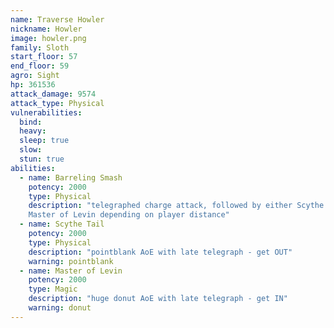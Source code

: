 ```yaml
---
name: Traverse Howler
nickname: Howler
image: howler.png
family: Sloth
start_floor: 57
end_floor: 59
agro: Sight
hp: 361536
attack_damage: 9574
attack_type: Physical
vulnerabilities:
  bind: 
  heavy: 
  sleep: true
  slow: 
  stun: true
abilities:
  - name: Barreling Smash
    potency: 2000
    type: Physical
    description: "telegraphed charge attack, followed by either Scythe Tail or
    Master of Levin depending on player distance"
  - name: Scythe Tail
    potency: 2000
    type: Physical
    description: "pointblank AoE with late telegraph - get OUT"
    warning: pointblank
  - name: Master of Levin
    potency: 2000
    type: Magic
    description: "huge donut AoE with late telegraph - get IN"
    warning: donut
---
```

